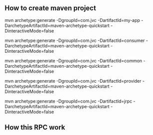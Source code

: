 ## How to create maven project
mvn archetype:generate -DgroupId=com.jvc -DartifactId=my-app -DarchetypeArtifactId=maven-archetype-quickstart -DinteractiveMode=false

mvn archetype:generate -DgroupId=com.jvc -DartifactId=consumer -DarchetypeArtifactId=maven-archetype-quickstart -DinteractiveMode=false

mvn archetype:generate -DgroupId=com.jvc -DartifactId=common -DarchetypeArtifactId=maven-archetype-quickstart -DinteractiveMode=false

mvn archetype:generate -DgroupId=com.jvc -DartifactId=provider -DarchetypeArtifactId=maven-archetype-quickstart -DinteractiveMode=false

mvn archetype:generate -DgroupId=com.jvc -DartifactId=jrpc -DarchetypeArtifactId=maven-archetype-quickstart -DinteractiveMode=false

## How this RPC work

